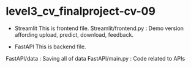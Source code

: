 # level3_cv_finalproject-cv-09

- Streamlit
This is frontend file.
Streamlit/frontend.py : Demo version affording upload, predict, download, feedback.

- FastAPI
This is backend file.

FastAPI/data : Saving all of data
FastAPI/main.py : Code related to APIs
